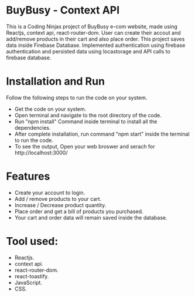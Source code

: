 # BuyBusy - Context API
  This is a Coding Ninjas project of BuyBusy e-com website, made using Reactjs, context api, react-router-dom. User can create their accout and add/remove products in their cart and also place order. This project saves data inside Firebase Database. Implemented authentication using firebase authentication and persisted data using locastorage and API calls to firebase database.



# Installation and Run
  Follow the following steps to run the code on your system.
  - Get the code on your system.
  - Open terminal and navigate to the root directory of the code.
  - Run "npm install" Command inside terminal to install all the dependencies.
  - After complete installation, run command "npm start" inside the terminal to run the code.
  - To see the output, Open your web broswer and serach for http://localhost:3000/

# Features
  - Create your account to login.
  - Add / remove products to your cart.
  - Increase / Decrease product quantity.
  - Place order and get a bill of products you purchased.
  - Your cart and order data will remain saved inside the database.

# Tool used:
  - Reactjs.
  - context api.
  - react-router-dom.
  - react-toastify.
  - JavaScript.
  - CSS.

